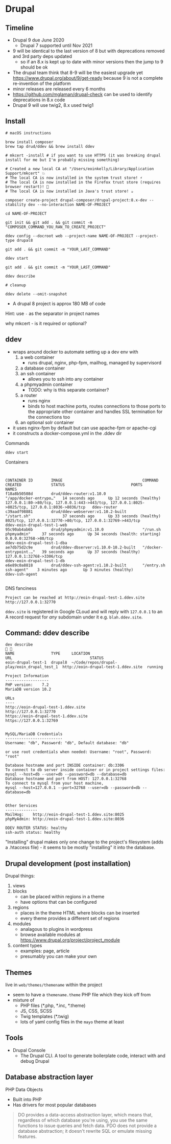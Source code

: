 # Drupal

## Timeline

* Drupal 9 due June 2020
  * Drupal 7 supported until Nov 2021
* 9 will be identical to the last version of 8 but with deprecations removed and 3rd party deps updated
    * so if an 8.x is kept up to date with minor versions then the jump to 9 should be ok
* The drupal team think that 8-9 will be the easiest upgrade yet https://www.drupal.org/about/9/get-ready because 9 is not a complete re-invention of the platform
* minor releases are released every 6 months
* https://github.com/mglaman/drupal-check can be used to identify deprecations in 8.x code
* Drupal 9 will use twig2, 8.x used twig1


## Install
```
# macOS instructions

brew install composer
brew tap drud/ddev && brew install ddev

# mkcert -install # if you want to use HTTPS (it was breaking drupal install for me but I'm probably missing something)

# Created a new local CA at "/Users/eoinkelly/Library/Application Support/mkcert" 💥
# The local CA is now installed in the system trust store! ⚡️
# The local CA is now installed in the Firefox trust store (requires browser restart)! 🦊
# The local CA is now installed in Java's trust store! ☕️

composer create-project drupal-composer/drupal-project:8.x-dev --stability dev --no-interaction NAME-OF-PROJECT

cd NAME-OF-PROJECT

git init && git add . && git commit -m "COMPOSER_COMMAND_YOU_RAN_TO_CREATE_PROJECT"

ddev config --docroot web --project-name NAME-OF-PROJECT --project-type drupal8

git add . && git commit -m "YOUR_LAST_COMMAND"

ddev start

git add . && git commit -m "YOUR_LAST_COMMAND"

ddev describe

# cleanup

ddev delete --omit-snapshot
```

* A drupal 8 project is approx 180 MB of code

Hint: use `-` as the separator in project names

why mkcert - is it required or optional?

## ddev

* wraps around docker to automate setting up a dev env with
    1. a web container
        * runs drupal, nginx, php-fpm, mailhog, managed by supervisord
    2. a database container
    3. an ssh container
        * allows you to ssh into any container
    4. a phpmyadmin container
        * TODO: why is this separate container?
    5. a router
        * runs nginx
        * binds to host machine ports, routes connections to those ports to the appropriate other container and handles SSL termination for the connections too
    6. an optional solr container
* it uses nginx-fpm by default but can use apache-fpm or apache-cgi
* it constructs a docker-compose.yml in the .ddev dir



Commands

    ddev start

Containers

```


CONTAINER ID        IMAGE                                   COMMAND                  CREATED             STATUS                             PORTS                                                                                              NAMES
f18a8b50508d        drud/ddev-router:v1.10.0                "/app/docker-entrypo…"   14 seconds ago      Up 12 seconds (healthy)            127.0.0.1:80->80/tcp, 127.0.0.1:443->443/tcp, 127.0.0.1:8025->8025/tcp, 127.0.0.1:8036->8036/tcp   ddev-router
c39aadf98881        drud/ddev-webserver:v1.10.2-built       "/start.sh"              37 seconds ago      Up 33 seconds (healthy)            8025/tcp, 127.0.0.1:32770->80/tcp, 127.0.0.1:32769->443/tcp                                        ddev-eoin-drupal-test-1-web
95c90ab4ab6b        drud/phpmyadmin:v1.10.0                 "/run.sh phpmyadmin"     37 seconds ago      Up 34 seconds (health: starting)   0.0.0.0:32768->80/tcp                                                                              ddev-eoin-drupal-test-1-dba
ae7db75d2c9e        drud/ddev-dbserver:v1.10.0-10.2-built   "/docker-entrypoint.…"   39 seconds ago      Up 37 seconds (healthy)            127.0.0.1:32768->3306/tcp                                                                          ddev-eoin-drupal-test-1-db
e6e89c0a8818        drud/ddev-ssh-agent:v1.10.2-built       "/entry.sh ssh-agent"    3 minutes ago       Up 3 minutes (healthy)                                                                                                                ddev-ssh-agent


```

DNS fanciness

```
Project can be reached at http://eoin-drupal-test-1.ddev.site http://127.0.0.1:32770
```

`ddev.site` is registered in Google CLoud and will reply with `127.0.0.1` to an A record request  for _any_ subdomain under it e.g. `blah.ddev.site`.


## Command: ddev describe

```
dev describe                                                                                             
NAME                TYPE     LOCATION                                     URL                                  STATUS
eoin-drupal-test-1  drupal8  ~/Code/repos/drupal-play/eoin_drupal_test_1  http://eoin-drupal-test-1.ddev.site  running

Project Information
-------------------
PHP version:   	7.2
MariaDB version	10.2

URLs
----
http://eoin-drupal-test-1.ddev.site
http://127.0.0.1:32770
https://eoin-drupal-test-1.ddev.site
https://127.0.0.1:32769


MySQL/MariaDB Credentials
-------------------------
Username: "db", Password: "db", Default database: "db"

or use root credentials when needed: Username: "root", Password: "root"

Database hostname and port INSIDE container: db:3306
To connect to db server inside container or in project settings files:
mysql --host=db --user=db --password=db --database=db
Database hostname and port from HOST: 127.0.0.1:32768
To connect to mysql from your host machine,
mysql --host=127.0.0.1 --port=32768 --user=db --password=db --database=db


Other Services
--------------
MailHog:   	http://eoin-drupal-test-1.ddev.site:8025
phpMyAdmin:	http://eoin-drupal-test-1.ddev.site:8036

DDEV ROUTER STATUS: healthy
ssh-auth status: healthy
```

"Installing" drupal makes only one change to the project's filesystem (adds a .htaccess file) - it seems to be mostly "installing" it into the database.

## Drupal development (post installation)

Drupal things:

1. views
1. blocks
    * can be placed within regions in a theme
    * have options that can be configured
1. regions
    * places in the theme HTML where blocks can be inserted
    * every theme provides a different set of regions
1. modules
    * analagous to plugins in wordpress
    * browse available modules at https://www.drupal.org/project/project_module
1. content types
    * examples: page, article
    * presumably you can make your own

## Themes

live in `web/themes/themename` within the project
* seem to have a `themename.theme` PHP file which they kick off from
* mixture of
    * PHP files (*.php, *.inc, *.theme)
    * JS, CSS, SCSS
    * Twig templates (*.twig)
    * lots of yaml config files in the `mayo` theme at least

## Tools

* Drupal Console
    * The Drupal CLI. A tool to generate boilerplate code, interact with and debug Drupal

## Database abstraction layer

PHP Data Objects

* Built into PHP
* Has drivers for most popular databases

> DO provides a data-access abstraction layer, which means that, regardless of
> which database you're using, you use the same functions to issue queries and
> fetch data. PDO does not provide a database abstraction; it doesn't rewrite
> SQL or emulate missing features.
